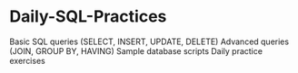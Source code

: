 # Daily-SQL-Practices
Basic SQL queries (SELECT, INSERT, UPDATE, DELETE)  Advanced queries (JOIN, GROUP BY, HAVING)  Sample database scripts  Daily practice exercises
